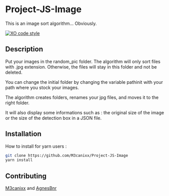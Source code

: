# Project-JS-Image

This is an image sort algorithm... Obviously.

[![XO code style](https://img.shields.io/badge/code_style-XO-5ed9c7.svg)](https://github.com/xojs/xo)

## Description

Put your images in the random_pic folder. The algorithm will only sort files with .jpg extension. Otherwise, the files will stay in this folder and not be deleted.

You can change the initial folder by changing the variable pathinit with your path where you stock your images.

The algorithm creates folders, renames your jpg files, and moves it to the right folder.

It will also display some informations such as : the original size of the image or the size of the detection box in a JSON file.



## Installation

How to install for yarn users :

```bash
git clone https://github.com/M3canixx/Project-JS-Image
yarn install
```


## Contributing
[M3canixx](https://github.com/M3canixx) and [AgnesBnr](https://github.com/AgnesBnr)
